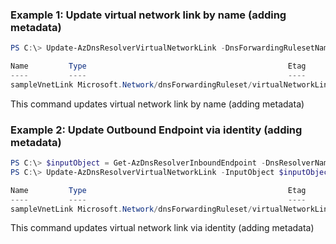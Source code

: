 ### Example 1: Update virtual network link by name (adding metadata)
```powershell
PS C:\> Update-AzDnsResolverVirtualNetworkLink -DnsForwardingRulesetName sampleDnsForwardingRuleset -Name sampleVnetLink -Metadata @{"value0" = "value1"}

Name         Type                                             Etag
----         ----                                             ----
sampleVnetLink Microsoft.Network/dnsForwardingRuleset/virtualNetworkLinks "02001eab-0000-0800-0000-60e792500000"
```

This command updates virtual network link by name (adding metadata)

### Example 2: Update Outbound Endpoint via identity (adding metadata)
```powershell
PS C:\> $inputObject = Get-AzDnsResolverInboundEndpoint -DnsResolverName pstestdnsresolvername -Name samplevnetLink1 -ResourceGroupName powershell-test-rg
PS C:\> Update-AzDnsResolverVirtualNetworkLink -InputObject $inputObject -Metadata @{"value0" = "value1"}

Name         Type                                             Etag
----         ----                                             ----
sampleVnetLink Microsoft.Network/dnsForwardingRuleset/virtualNetworkLinks "02001eab-0000-0800-0000-60e792500000"
```

This command updates virtual network link via identity (adding metadata)
